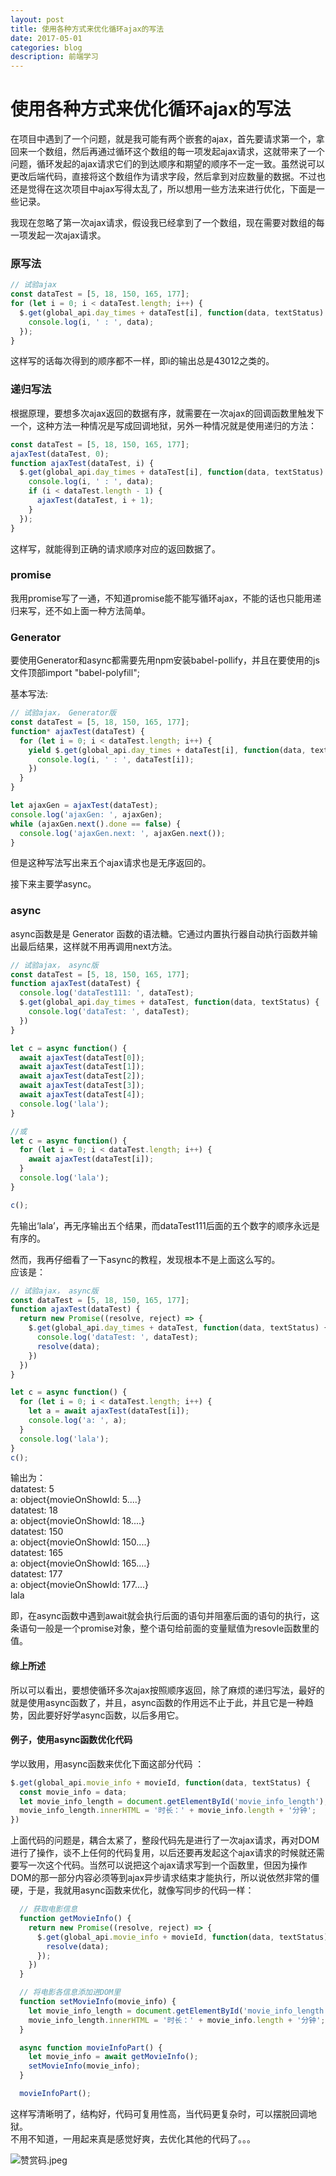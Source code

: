 ```yaml
---
layout: post
title: 使用各种方式来优化循环ajax的写法
date: 2017-05-01
categories: blog
description: 前端学习
---
```


# 使用各种方式来优化循环ajax的写法        
在项目中遇到了一个问题，就是我可能有两个嵌套的ajax，首先要请求第一个，拿回来一个数组，然后再通过循环这个数组的每一项发起ajax请求，这就带来了一个问题，循环发起的ajax请求它们的到达顺序和期望的顺序不一定一致。虽然说可以更改后端代码，直接将这个数组作为请求字段，然后拿到对应数量的数据。不过也还是觉得在这次项目中ajax写得太乱了，所以想用一些方法来进行优化，下面是一些记录。        

我现在忽略了第一次ajax请求，假设我已经拿到了一个数组，现在需要对数组的每一项发起一次ajax请求。        

### 原写法        

``` javascript
// 试验ajax
const dataTest = [5, 18, 150, 165, 177];
for (let i = 0; i < dataTest.length; i++) {
  $.get(global_api.day_times + dataTest[i], function(data, textStatus) {
    console.log(i, ' : ', data);
  });
}
```
这样写的话每次得到的顺序都不一样，即i的输出总是43012之类的。        

### 递归写法        
根据原理，要想多次ajax返回的数据有序，就需要在一次ajax的回调函数里触发下一个，这种方法一种情况是写成回调地狱，另外一种情况就是使用递归的方法：        

``` javascript
const dataTest = [5, 18, 150, 165, 177];
ajaxTest(dataTest, 0);
function ajaxTest(dataTest, i) {
  $.get(global_api.day_times + dataTest[i], function(data, textStatus) {
    console.log(i, ' : ', data);
    if (i < dataTest.length - 1) {
      ajaxTest(dataTest, i + 1);
    }
  });                  
}
```
这样写，就能得到正确的请求顺序对应的返回数据了。        

### promise        
我用promise写了一通，不知道promise能不能写循环ajax，不能的话也只能用递归来写，还不如上面一种方法简单。        

### Generator        
要使用Generator和async都需要先用npm安装babel-pollify，并且在要使用的js文件顶部import "babel-polyfill";                

基本写法:        

``` javascript
// 试验ajax， Generator版
const dataTest = [5, 18, 150, 165, 177];
function* ajaxTest(dataTest) {
  for (let i = 0; i < dataTest.length; i++) {
    yield $.get(global_api.day_times + dataTest[i], function(data, textStatus) {
      console.log(i, ' : ', dataTest[i]);
    })
  }
}

let ajaxGen = ajaxTest(dataTest);
console.log('ajaxGen: ', ajaxGen);
while (ajaxGen.next().done == false) {
  console.log('ajaxGen.next: ', ajaxGen.next());
}
```
但是这种写法写出来五个ajax请求也是无序返回的。        

接下来主要学async。        

### async        
async函数是是 Generator 函数的语法糖。它通过内置执行器自动执行函数并输出最后结果，这样就不用再调用next方法。        

``` javascript
// 试验ajax， async版
const dataTest = [5, 18, 150, 165, 177];
function ajaxTest(dataTest) {
  console.log('dataTest111: ', dataTest);
  $.get(global_api.day_times + dataTest, function(data, textStatus) {
    console.log('dataTest: ', dataTest);
  })
}

let c = async function() {
  await ajaxTest(dataTest[0]);
  await ajaxTest(dataTest[1]);
  await ajaxTest(dataTest[2]);
  await ajaxTest(dataTest[3]);
  await ajaxTest(dataTest[4]);
  console.log('lala');
}

//或
let c = async function() {
  for (let i = 0; i < dataTest.length; i++) {
    await ajaxTest(dataTest[i]);
  }
  console.log('lala');
}      

c();
```
先输出‘lala’，再无序输出五个结果，而dataTest111后面的五个数字的顺序永远是有序的。        

然而，我再仔细看了一下async的教程，发现根本不是上面这么写的。        
应该是：        

``` javascript
// 试验ajax， async版
const dataTest = [5, 18, 150, 165, 177];
function ajaxTest(dataTest) {
  return new Promise((resolve, reject) => {
    $.get(global_api.day_times + dataTest, function(data, textStatus) {
      console.log('dataTest: ', dataTest);
      resolve(data);
    })
  })
}

let c = async function() {
  for (let i = 0; i < dataTest.length; i++) {
    let a = await ajaxTest(dataTest[i]);
    console.log('a: ', a);
  }
  console.log('lala');
}      
c();
```
输出为：        
datatest: 5        
a: object{movieOnShowId: 5....}                
datatest: 18        
a: object{movieOnShowId: 18....}        
datatest: 150        
a: object{movieOnShowId: 150....}        
datatest: 165        
a: object{movieOnShowId: 165....}        
datatest: 177        
a: object{movieOnShowId: 177....}        
lala        

即，在async函数中遇到await就会执行后面的语句并阻塞后面的语句的执行，这条语句一般是一个promise对象，整个语句给前面的变量赋值为resovle函数里的值。        

#### 综上所述        
所以可以看出，要想使循环多次ajax按照顺序返回，除了麻烦的递归写法，最好的就是使用async函数了，并且，async函数的作用远不止于此，并且它是一种趋势，因此要好好学async函数，以后多用它。        

#### 例子，使用async函数优化代码        
学以致用，用async函数来优化下面这部分代码 ：        

``` javascript
$.get(global_api.movie_info + movieId, function(data, textStatus) {
  const movie_info = data;
  let movie_info_length = document.getElementById('movie_info_length');
  movie_info_length.innerHTML = '时长：' + movie_info.length + '分钟';
})
```
上面代码的问题是，耦合太紧了，整段代码先是进行了一次ajax请求，再对DOM进行了操作，谈不上任何的代码复用，以后还要再发起这个ajax请求的时候就还需要写一次这个代码。当然可以说把这个ajax请求写到一个函数里，但因为操作DOM的那一部分内容必须等到ajax异步请求结束才能执行，所以说依然非常的僵硬，于是，我就用async函数来优化，就像写同步的代码一样：        

``` javascript
  // 获取电影信息
  function getMovieInfo() {
    return new Promise((resolve, reject) => {
      $.get(global_api.movie_info + movieId, function(data, textStatus) {
        resolve(data);
      });
    })
  }

  // 将电影各信息添加进DOM里
  function setMovieInfo(movie_info) {
    let movie_info_length = document.getElementById('movie_info_length');
    movie_info_length.innerHTML = '时长：' + movie_info.length + '分钟';
  }

  async function movieInfoPart() {
    let movie_info = await getMovieInfo();
    setMovieInfo(movie_info);
  }

  movieInfoPart();
```
这样写清晰明了，结构好，代码可复用性高，当代码更复杂时，可以摆脱回调地狱。        
不用不知道，一用起来真是感觉好爽，去优化其他的代码了。。。        

![赞赏码.jpeg](https://upload-images.jianshu.io/upload_images/3001083-f65814d1f594b39c.jpeg?imageMogr2/auto-orient/strip%7CimageView2/2/w/1240)     
